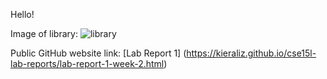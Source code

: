 
Hello!

Image of library:
![library](https://user-images.githubusercontent.com/103288140/162634117-2ffd6dfb-3684-40f8-8bbb-91e0e6330e16.PNG)

Public GitHub website link:
[Lab Report 1] (https://kieraliz.github.io/cse15l-lab-reports/lab-report-1-week-2.html)
